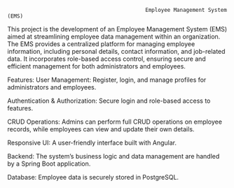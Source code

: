                                                 Employee Management System (EMS)
This project is the development of an Employee Management System (EMS) aimed at streamlining employee data management within an organization. The EMS provides a centralized platform for managing employee information, including personal details, contact information, and job-related data. It incorporates role-based access control, ensuring secure and efficient management for both administrators and employees.

Features:
User Management: Register, login, and manage profiles for administrators and employees.

Authentication & Authorization: Secure login and role-based access to features.

CRUD Operations: Admins can perform full CRUD operations on employee records, while employees can view and update their own details.

Responsive UI: A user-friendly interface built with Angular.

Backend: The system’s business logic and data management are handled by a Spring Boot application.

Database: Employee data is securely stored in PostgreSQL.
